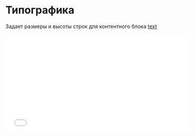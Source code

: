 # Типографика

Задает размеры и высоты строк для контентного блока [text](content-text.md)

<iframe height='265' scrolling='no' title='theme. size' src='//codepen.io/bem_design/embed/ada0df54d5ab15b80076cb883f81fe08/?height=265&theme-id=0&default-tab=css&embed-version=2&editable=true' frameborder='no' allowtransparency='true' allowfullscreen='true' style='width: 100%;'>See the Pen <a href='https://codepen.io/bem_design/pen/ada0df54d5ab15b80076cb883f81fe08/'>theme. size</a> by BEM DESIGN (<a href='https://codepen.io/bem_design'>@bem_design</a>) on <a href='https://codepen.io'>CodePen</a>.
</iframe>